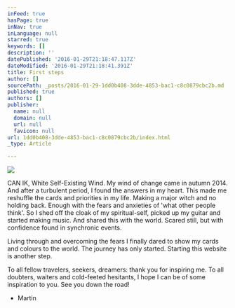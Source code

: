 ```yaml
---
inFeed: true
hasPage: true
inNav: true
inLanguage: null
starred: true
keywords: []
description: ''
datePublished: '2016-01-29T21:18:47.117Z'
dateModified: '2016-01-29T21:18:41.391Z'
title: First steps
author: []
sourcePath: _posts/2016-01-29-1dd0b408-3dde-4853-bac1-c8c0879cbc2b.md
published: true
authors: []
publisher:
  name: null
  domain: null
  url: null
  favicon: null
url: 1dd0b408-3dde-4853-bac1-c8c0879cbc2b/index.html
_type: Article

---
```

![](https://the-grid-user-content.s3-us-west-2.amazonaws.com/68d04031-91d2-4ad8-9f99-955bebea700d.png)

CAN IK, White Self-Existing Wind. My wind of change came in autumn 2014\. And after a turbulent period, I found the answers in my heart. This made me reshuffle the cards and priorities in my life. Making a major witch and no holding back. Enough with the fears and anxieties of 'what other people think'. So I shed off the cloak of my spiritual-self, picked up my guitar and started making music. And shared this with the world. Scared still, but with confidence found in synchronic events.

Living through and overcoming the fears I finally dared to show my cards and colours to the world. The journey has only started. Starting this website is another step.

To all fellow travelers, seekers, dreamers: thank you for inspiring me. To all doubters, waiters and cold-feeted hesitants, I hope I can be of some inspiration to you. See you down the road! 

- Martin